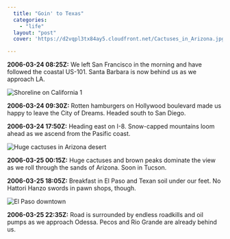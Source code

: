 ```yaml
---
  title: "Goin' to Texas"
  categories: 
    - "life"
  layout: "post"
  cover: 'https://d2vqpl3tx84ay5.cloudfront.net/Cactuses_in_Arizona.jpg'

---
```

__2006-03-24 08:25Z:__ We left San Francisco in the morning and have followed the coastal US-101. Santa Barbara is now behind us as we approach LA.

![Shoreline on California 1](https://d2vqpl3tx84ay5.cloudfront.net/California_One.jpg)

__2006-03-24 09:30Z:__ Rotten hamburgers on Hollywood boulevard made us happy to leave the City of Dreams. Headed south to San Diego.

__2006-03-24 17:50Z:__ Heading east on I-8. Snow-capped mountains loom ahead as we ascend from the Pasific coast.

![Huge cactuses in Arizona desert](https://d2vqpl3tx84ay5.cloudfront.net/Cactuses_in_Arizona.jpg)

__2006-03-25 00:15Z:__ Huge cactuses and brown peaks dominate the view as we roll through the sands of Arizona. Soon in Tucson.

__2006-03-25 18:05Z:__ Breakfast in El Paso and Texan soil under our feet. No Hattori Hanzo swords in pawn shops, though.

![El Paso downtown](https://d2vqpl3tx84ay5.cloudfront.net/Kerttu_in_El_Paso.jpg)

__2006-03-25 22:35Z:__ Road is surrounded by endless roadkills and oil pumps as we approach Odessa. Pecos and Rio Grande are already behind us.

